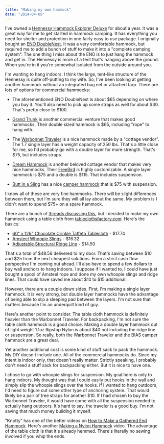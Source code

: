 ```yaml
---
title: "Making my own hammock"
date: "2014-04-08"
---
```

I've owned a
[Hennessy Hammock Explorer Deluxe](http://hennessyhammock.com/catalog/specs/explorer_deluxe_asym_classic/)
for about a year. It was a great way for me to get started in hammock
camping. It has everything you need for shelter and protection in one
fairly easy to use package. I originally bought an
[ENO DoubleNest](http://www.eaglesnestoutfittersinc.com/product/DOUBLENEST.html).
It was a very comfortable hammock, but required me to add a bunch of
stuff to make it into a "complete camping system". The one thing I
miss about the ENO is to just hang the hammock and get in. The
Hennessy is more of a tent that's hanging above the ground. When
you're in it you're somewhat isolated from the outside around you.

I'm wanting to hang indoors. I think the large, tent-like structure of
the Hennessy is quite off-putting to my wife. So, I've been looking at
getting another hammock without an integrated bug net or attached
tarp. There are lots of options for commercial hammocks:

* The aforementioned ENO DoubleNest is about $65 depending on where
  you buy it. You'll also need to pick up some straps as well for
  about $30. That's pretty close to $100.

* [Grand Trunk](http://grandtrunkgoods.com) is another commercial
  venture that makes good hammocks. Their double sized hammock is $65,
  including "rope" to hang with.

* The [Warbonnet Traveler](http://www.warbonnetoutdoors.com/no-net-ridgerunners-travelers/)
  is a nice hammock made by a "cottage vendor". The 1.7 single layer
  has a weight capacity of 250 lbs. That's a little close for me, so
  I'd probably go with a double layer for more strength. That's $75,
  but includes straps.

* [Dream Hammock](http://dream-hammock.com) is another beloved cottage
  vendor that makes very nice hammocks. Their
  [FreeBird](http://www.dream-hammock.com/FreeBird.html) is highly
  customizable. A single layer hammock is $75 and a double is $115.
  That includes suspension.

* [Butt in a Sling](http://buttinasling.com) has a nice
  [camper hammock](http://buttinasling.com/bias-camper-hammock--red.html)
  that is $75 with suspension.

I know all of these are very fine hammocks. There will be slight
differences between them, but I'm sure they will all lay about the
same. My problem is I didn't want to spend $75+ on a spare hammock.

There are a bunch of [threads discussing this](https://www.hammockforums.net/forum/showthread.php?54858-Review-Tableclothsfactory-com-Hammocks), but I decided to make my
own hammock using a table cloth from
[tableclothsfactory.com](http://tableclothsfactory.com). Here's the
basics:

* [60" x 126" Chocolate Crinkle Taffeta Tablecloth](http://www.tableclothsfactory.com/Crinkle-Taffeta-Tablecloth-60x126-p/k06a_tab_crnk_60126_choc.htm) - $17.74
* [Amsteel Whoopie Slings](http://dutchwaregear.com/amsteel-whoopie-slings.html) - $16.32
* [Adjustable Structural Ridge Line](http://shop.whoopieslings.com/Adjustable-Structural-Ridge-Line-ASR.htm) - $14.50

That's a total of $48.56 delivered to my door. That's saving between
$10 and $25 from the next cheapest solutions. From a strict cash flow
perspective I'm coming out ahead. I'll also have to spend a few
dollars to buy wall anchors to hang indoors. I suppose if I wanted to,
I could have just bought a spool of Amsteel rope and done my own
whoopie slings and ridge lines. That could have saved me about $10 to
$15 additional.

However, there are a couple down sides. First, I'm making a single
layer hammock. It is very strong, but double layer hammocks have the
advantage of being able to slip a sleeping pad between the layers. I'm
not sure that matters because I'm an underquilt kind of guy.

Here's another point to consider. The table cloth hammock is
definitely heavier than the Warbonnet Traveler. For backpacking, I'm
not sure the table cloth hammock is a good choice. Making a double
layer hammock out of light weight 1.1oz Ripstop Nylon is about $40 not
including the ridge line or suspension. So really, both the Warbonnet
Traveler and the BIAS camper hammock are a great deal.

Yet another additional cost is some kind of stuff sack to pack the
hammock. My DIY doesn't include one. All of the commercial hammocks
do. Since my intent is indoor only, that doesn't really matter.
Strictly speaking, I probably don't need a stuff sack for backpacking
either. But it is nice to have one.

I chose to go with whoopie slings for suspension. My goal here is only
to hang indoors. My thought was that I could easily put hooks in the
wall and simply slip the whoopie slings over the hooks. If I wanted to
hang outdoors, I'd need to figure out some other type of anchoring
system. That would likely be a pair of tree straps for another $10. If
I had chosen to buy the Warbonnet Traveler, it would have come with
all the suspension needed to actually hang outdoors. It's hard to say,
the traveler is a good buy. I'm not saving that much money building it
myself.

"Knotty" has one of the better videos on
[How to Make a Gathered End Hammock](https://www.youtube.com/watch?v=ZSbnQs-2y8c).
Here's another
[Making a Nylon Hammock](https://www.youtube.com/watch?v=P6Mt1piDSgA) video.
The advantage of the table cloth is that it's already hemmed. There's
literally no sewing involved if you whip the ends.
